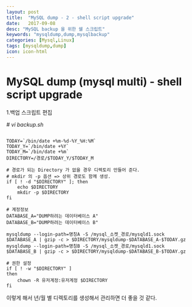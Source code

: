 ```yaml
---
layout: post
title:  "MySQL dump - 2 - shell script upgrade"
date:   2017-09-08
desc: "MySQL backup 을 위한 쉘 스크립트"
keywords: "mysqldump,dump,mysqlbackup"
categories: [Mysql,Linux]
tags: [mysqldump,dump]
icon: icon-html
---
```


**MySQL dump (mysql multi) - shell script upgrade**
===============================================

1.백업 스크립트 편집

*# vi backup.sh*

```

TODAY=`/bin/date +%m-%d-%Y_%H:%M`
TODAY_Y=`/bin/date +%Y`
TODAY_M=`/bin/date +%m`
DIRECTORY=/경로/$TODAY_Y/$TODAY_M

# 경로가 되는 Directory 가 없을 경우 디렉토리 만들어 준다.
# mkdir 의 -p 옵션 => 상위 경로도 함께 생성.
if [ ! -d "$DIRECTORY" ]; then
    echo $DIRECTORY
    mkdir -p $DIRECTORY
fi

# 계정정보
DATABASE_A="DUMP하려는 데이터베이스 A"
DATABASE_B="DUMP하려는 데이터베이스 B"

mysqldump --login-path=명칭A -S /mysql_소켓_경로/mysqld1.sock  $DATABASE_A | gzip -c > $DIRECTORY/mysqldump-$DATABASE_A-$TODAY.gz
mysqldump --login-path=명칭B -S /mysql_소켓_경로/mysqld1.sock  $DATABASE_B | gzip -c > $DIRECTORY/mysqldump-$DATABASE_B-$TODAY.gz

# 권한 설정
if [ ! -w "$DIRECTORY" ]
then
    chown -R 유저계정:유저계정 $DIRECTORY
fi

```

이렇게 해서 년/월 별 디렉토리를 생성해서 관리하면 더 좋을 것 같다.
